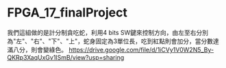 # FPGA_17_finalProject
我們這組做的是計分制貪吃蛇，利用4 bits SW鍵來控制方向，由左至右分別為"左"、"右"、"下"、"上"，蛇身固定為3單位長，吃到紅點則會加分，當分數達滿八分，則會變綠色。
https://drive.google.com/file/d/1iCVy1V0W2N5_By-QKRp3XaqUxGv1ISmB/view?usp=sharing
